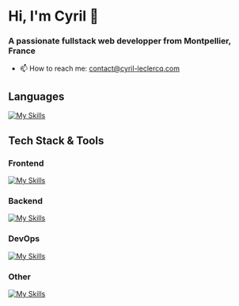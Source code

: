 # Hi, I'm Cyril 👋
### A passionate fullstack web developper from Montpellier, France 

- 📫 How to reach me: contact@cyril-leclercq.com

## Languages
[![My Skills](https://skillicons.dev/icons?i=html,css,js,ts,bash&theme=light)](https://skillicons.dev)

## Tech Stack & Tools
### Frontend
[![My Skills](https://skillicons.dev/icons?i=react,nextjs,sass,tailwind&theme=light)](https://skillicons.dev)
### Backend
[![My Skills](https://skillicons.dev/icons?i=nodejs,bun,express,graphql,firebase,mysql,postgres&theme=light)](https://skillicons.dev)
### DevOps
[![My Skills](https://skillicons.dev/icons?i=docker,linux,nginx&theme=light)](https://skillicons.dev)
### Other
[![My Skills](https://skillicons.dev/icons?i=git,jest,figma&theme=light)](https://skillicons.dev)
